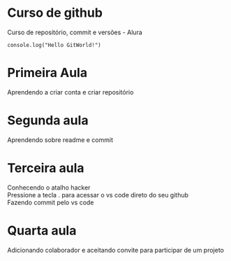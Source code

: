 # Curso de github
Curso de repositório, commit e versões - Alura

```
console.log("Hello GitWorld!")
```
# Primeira Aula
Aprendendo a criar conta e criar repositório
# Segunda aula
Aprendendo sobre readme e commit
# Terceira aula
Conhecendo o atalho hacker <br>
Pressione a tecla . para acessar o vs code direto do seu github <br>
Fazendo commit pelo vs code <br>
# Quarta aula
Adicionando colaborador e aceitando convite para participar de um projeto
